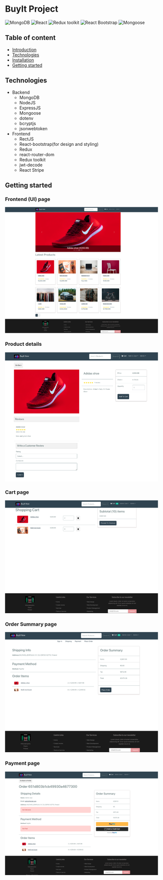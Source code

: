 # BuyIt Project

![MongoDB](https://img.shields.io/badge/MongoDB-v.7-green)
![React](https://img.shields.io/badge/React-v.18-blue)
![Redux toolkit](https://img.shields.io/badge/Redux-v.1.9-purple)
![React Bootstrap](https://img.shields.io/badge/Bootstrap-v.5.0-darkblue)
![Mongoose](https://img.shields.io/badge/Mongoose-v.7.5.3-brown)

## Table of content

- [Introduction](#introduction)
- [Technologies](#technologies)
- [Installation](#installation)
- [Getting started](#getting-started)

## Technologies
- Backend
    + MongoDB
    + NodeJS
    + ExpressJS
    + Mongoose
    + dotenv
    + bcryptjs
    + jsonwebtoken
- Frontend
    + RectJS
    + React-bootstrap(for design and styling)
    + Redux
    + react-router-dom
    + Redux toolkit
    + jwt-decode
    + React Stripe

## Getting started
### Frontend (UI) page

![Front](./img/Front.png)

### Product details
![Productdetails](./img/SingleProduct.png)

### Cart page

![Cartpage](./img/Cart.png)
### Order Summary page


![usersummary](./img/OrderSummary.png)

### Payment  page

![Payment](./img/PaymentMethod.png)




